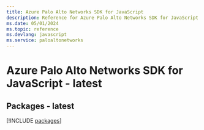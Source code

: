 ```yaml
---
title: Azure Palo Alto Networks SDK for JavaScript
description: Reference for Azure Palo Alto Networks SDK for JavaScript
ms.date: 05/01/2024
ms.topic: reference
ms.devlang: javascript
ms.service: paloaltonetworks
---
```

# Azure Palo Alto Networks SDK for JavaScript - latest
## Packages - latest
[!INCLUDE [packages](palo-alto-networks-index.md)]